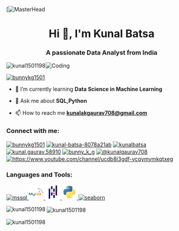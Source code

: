 [![MasterHead](https://1.bp.blogspot.com/-7A4WynwLsMw/XbBpCXG8fHI/AAAAAAAAMt4/uOa1bpLskYgrwGbllhSu2SDj_Mig8SXJQCLcBGAsYHQ/s1600/2000_600px.gif)
<h1 align="center">Hi 👋, I'm Kunal Batsa</h1>
<h3 align="center">A passionate Data Analyst from India</h3>
<img align="right" alt="Coding" width="400" src="https://cdn.dribbble.com/users/1162077/screenshots/3848914/programmer.gif">


<p align="left"> <img src="https://komarev.com/ghpvc/?username=kunal1501198&label=Profile%20views&color=0e75b6&style=flat" alt="kunal1501198" /> </p>

<p align="left"> <a href="https://twitter.com/bunnykg1501" target="blank"><img src="https://img.shields.io/twitter/follow/bunnykg1501?logo=twitter&style=for-the-badge" alt="bunnykg1501" /></a> </p>

- 🌱 I’m currently learning **Data Science in Machine Learning**

- 💬 Ask me about **SQL,Python**

- 📫 How to reach me **kunalakgaurav708@gmail.com**

<h3 align="left">Connect with me:</h3>
<p align="left">
<a href="https://twitter.com/bunnykg1501" target="blank"><img align="center" src="https://raw.githubusercontent.com/rahuldkjain/github-profile-readme-generator/master/src/images/icons/Social/twitter.svg" alt="bunnykg1501" height="30" width="40" /></a>
<a href="https://linkedin.com/in/kunal-batsa-8078a21ab" target="blank"><img align="center" src="https://raw.githubusercontent.com/rahuldkjain/github-profile-readme-generator/master/src/images/icons/Social/linked-in-alt.svg" alt="kunal-batsa-8078a21ab" height="30" width="40" /></a>
<a href="https://kaggle.com/kunalbatsa" target="blank"><img align="center" src="https://raw.githubusercontent.com/rahuldkjain/github-profile-readme-generator/master/src/images/icons/Social/kaggle.svg" alt="kunalbatsa" height="30" width="40" /></a>
<a href="https://fb.com/kunal.gaurav.58910" target="blank"><img align="center" src="https://raw.githubusercontent.com/rahuldkjain/github-profile-readme-generator/master/src/images/icons/Social/facebook.svg" alt="kunal.gaurav.58910" height="30" width="40" /></a>
<a href="https://instagram.com/bunny_k_g" target="blank"><img align="center" src="https://raw.githubusercontent.com/rahuldkjain/github-profile-readme-generator/master/src/images/icons/Social/instagram.svg" alt="bunny_k_g" height="30" width="40" /></a>
<a href="https://medium.com/@kunalgaurav708" target="blank"><img align="center" src="https://raw.githubusercontent.com/rahuldkjain/github-profile-readme-generator/master/src/images/icons/Social/medium.svg" alt="@kunalgaurav708" height="30" width="40" /></a>
<a href="https://www.youtube.com/c/https://www.youtube.com/channel/ucdb8i3gdf-vcqymymkqtxeg" target="blank"><img align="center" src="https://raw.githubusercontent.com/rahuldkjain/github-profile-readme-generator/master/src/images/icons/Social/youtube.svg" alt="https://www.youtube.com/channel/ucdb8i3gdf-vcqymymkqtxeg" height="30" width="40" /></a>
</p>

<h3 align="left">Languages and Tools:</h3>
<p align="left"> <a href="https://www.microsoft.com/en-us/sql-server" target="_blank" rel="noreferrer"> <img src="https://www.svgrepo.com/show/303229/microsoft-sql-server-logo.svg" alt="mssql" width="40" height="40"/> </a> <a href="https://www.mysql.com/" target="_blank" rel="noreferrer"> <img src="https://raw.githubusercontent.com/devicons/devicon/master/icons/mysql/mysql-original-wordmark.svg" alt="mysql" width="40" height="40"/> </a> <a href="https://pandas.pydata.org/" target="_blank" rel="noreferrer"> <img src="https://raw.githubusercontent.com/devicons/devicon/2ae2a900d2f041da66e950e4d48052658d850630/icons/pandas/pandas-original.svg" alt="pandas" width="40" height="40"/> </a> <a href="https://www.python.org" target="_blank" rel="noreferrer"> <img src="https://raw.githubusercontent.com/devicons/devicon/master/icons/python/python-original.svg" alt="python" width="40" height="40"/> </a> <a href="https://seaborn.pydata.org/" target="_blank" rel="noreferrer"> <img src="https://seaborn.pydata.org/_images/logo-mark-lightbg.svg" alt="seaborn" width="40" height="40"/> </a> </p>

<p><img align="left" src="https://github-readme-stats.vercel.app/api/top-langs?username=kunal1501198&show_icons=true&locale=en&layout=compact" alt="kunal1501198" /></p>

<p>&nbsp;<img align="center" src="https://github-readme-stats.vercel.app/api?username=kunal1501198&show_icons=true&locale=en" alt="kunal1501198" /></p>

<p><img align="center" src="https://github-readme-streak-stats.herokuapp.com/?user=kunal1501198&" alt="kunal1501198" /></p>
